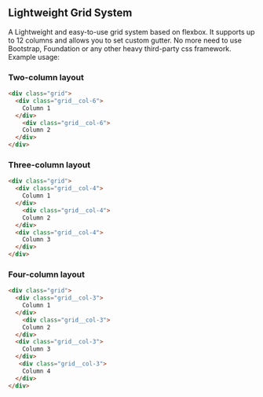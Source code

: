 ## Lightweight Grid System

A Lightweight and easy-to-use grid system based on flexbox. It supports up to 12 columns and allows you to set custom gutter. No more need to use Bootstrap, Foundation or any other heavy third-party css framework.
Example usage:

### Two-column layout

```html
<div class="grid">
  <div class="grid__col-6">
	Column 1
  </div>
    <div class="grid__col-6">
    Column 2
  </div>
</div>
```

### Three-column layout

```html
<div class="grid">
  <div class="grid__col-4">
	Column 1
  </div>
    <div class="grid__col-4">
    Column 2
  </div>
  <div class="grid__col-4">
    Column 3
  </div>
</div>
```

### Four-column layout

```html
<div class="grid">
  <div class="grid__col-3">
	Column 1
  </div>
    <div class="grid__col-3">
    Column 2
  </div>
  <div class="grid__col-3">
    Column 3
  </div>
   <div class="grid__col-3">
    Column 4
  </div>
</div>
```